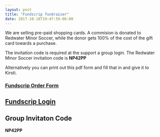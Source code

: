 ```yaml
---
layout: post
title: "Fundscrip fundraiser"
date: 2017-10-18T19:47:59-06:00
---
```


We are selling pre-paid shopping cards. A commision is donated to Redwater Minor Soccer, while the donor gets 100% of the cost of the gift card towards a purchase. 

The invitation code is required at the support a group login. The Redwater Minor Soccer invitation code is **NP42PP**

Alternatively you can print out this pdf form and fill that in and give it to Kirsti.

### [Fundscrip Order Form][order]

## [Fundscrip Login][link]

## Group Invitaton Code
**NP42PP**

[link]: https://www.fundscrip.com/support-a-group 
[order]: http://redwatersoccer.ca/POF_38361_AB_20171019125951662.pdf
